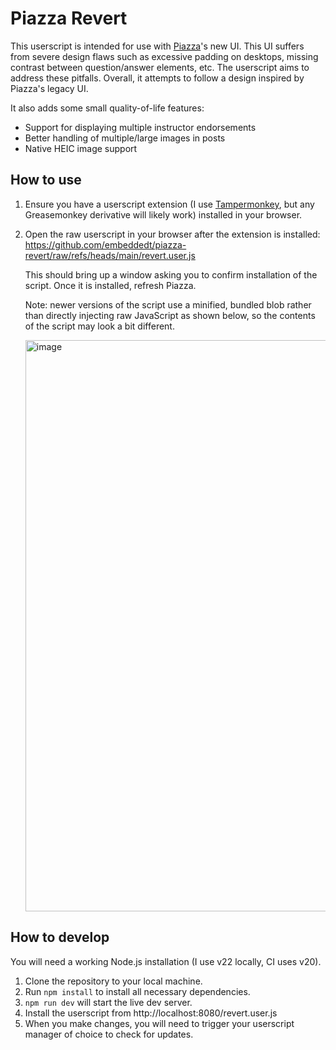 # Piazza Revert

This userscript is intended for use with [Piazza](https://piazza.com)'s new UI. This UI suffers from severe design flaws such as excessive padding on desktops, missing contrast between question/answer elements, etc.
The userscript aims to address these pitfalls. Overall, it attempts to follow a design inspired by Piazza's legacy UI.

It also adds some small quality-of-life features:

* Support for displaying multiple instructor endorsements
* Better handling of multiple/large images in posts
* Native HEIC image support

## How to use

1. Ensure you have a userscript extension (I use [Tampermonkey](https://www.tampermonkey.net/), but any Greasemonkey derivative will likely work) installed in your browser.
2. Open the raw userscript in your browser after the extension is installed: https://github.com/embeddedt/piazza-revert/raw/refs/heads/main/revert.user.js

   This should bring up a window asking you to confirm installation of the script. Once it is installed, refresh Piazza.

   Note: newer versions of the script use a minified, bundled blob rather than
   directly injecting raw JavaScript as shown below, so the contents of the
   script may look a bit different.

   <img width="1920" height="914" alt="image" src="https://github.com/user-attachments/assets/37cabccf-2e73-4f19-9fca-eb37f161565b" />

## How to develop

You will need a working Node.js installation (I use v22 locally, CI uses v20).

1. Clone the repository to your local machine.
2. Run `npm install` to install all necessary dependencies.
3. `npm run dev` will start the live dev server.
4. Install the userscript from http://localhost:8080/revert.user.js
5. When you make changes, you will need to trigger your userscript manager of choice to check for updates.